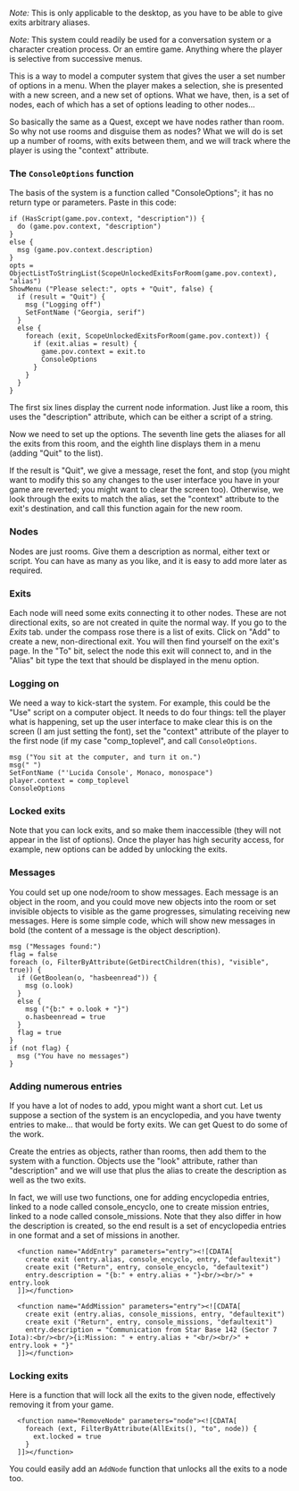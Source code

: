 _Note:_ This is only applicable to the desktop, as you have to be able to give exits arbitrary aliases.

_Note:_ This system could readily be used for a conversation system or a character creation process. Or an emtire game. Anything where the player is selective from successive menus.

This is a way to model a computer system that gives the user a set number of options in a menu. When the player makes a selection, she is presented with a new screen, and a new set of options. What we have, then, is a set of nodes, each of which has a set of options leading to other nodes...

So basically the same as a Quest, except we have nodes rather than room. So why not use rooms and disguise them as nodes? What we will do is set up a number of rooms, with exits between them, and we will track where the player is using the "context" attribute.

### The `ConsoleOptions` function

The basis of the system is a function called "ConsoleOptions"; it has no return type or parameters. Paste in this code:

```
if (HasScript(game.pov.context, "description")) {
  do (game.pov.context, "description")
}
else {
  msg (game.pov.context.description)
}
opts = ObjectListToStringList(ScopeUnlockedExitsForRoom(game.pov.context), "alias")
ShowMenu ("Please select:", opts + "Quit", false) {
  if (result = "Quit") {
    msg ("Logging off")
    SetFontName ("Georgia, serif")
  }
  else {
    foreach (exit, ScopeUnlockedExitsForRoom(game.pov.context)) {
      if (exit.alias = result) {
        game.pov.context = exit.to
        ConsoleOptions
      }
    }
  }
}
```

The first six lines display the current node information. Just like a room, this uses the "description" attribute, which can be either a script of a string.

Now we need to set up the options. The seventh line gets the aliases for all the exits from this room, and the eighth line displays them in a menu (adding "Quit" to the list).

If the result is "Quit", we give a message, reset the font, and stop (you might want to modify this so any changes to the user interface you have in your game are reverted; you might want to clear the screen too). Otherwise, we look through the exits to match the alias, set the "context" attribute to the exit's destination, and call this function again for the new room.

### Nodes

Nodes are just rooms. Give them a description as normal, either text or script. You can have as many as you like, and it is easy to add more later as required.

### Exits

Each node will need some exits connecting it to other nodes. These are not directional exits, so are not created in quite the normal way. If you go to the _Exits_ tab. under the compass rose there is a list of exits. Click on "Add" to create a new, non-directional exit. You will then find yourself on the exit's page. In the "To" bit, select the node this exit will connect to, and in the "Alias" bit type the text that should be displayed in the menu option.

### Logging on

We need a way to kick-start the system. For example, this could be the "Use" script on a computer object. It needs to do four things: tell the player what is happening, set up the user interface to make clear this is on the screen (I am just setting the font), set the "context" attribute of the player to the first node (if my case "comp_toplevel", and call `ConsoleOptions`.

```
msg ("You sit at the computer, and turn it on.")
msg(" ")
SetFontName ("'Lucida Console', Monaco, monospace")
player.context = comp_toplevel
ConsoleOptions
```

### Locked exits

Note that you can lock exits, and so make them inaccessible (they will not appear in the list of options). Once the player has high security access, for example, new options can be added by unlocking the exits.


### Messages

You could set up one node/room to show messages. Each message is an object in the room, and you could move new objects into the room or set invisible objects to visible as the game progresses, simulating receiving new messages. Here is some simple code, which will show new messages in bold (the content of a message is the object description).

```
msg ("Messages found:")
flag = false
foreach (o, FilterByAttribute(GetDirectChildren(this), "visible", true)) {
  if (GetBoolean(o, "hasbeenread")) {
    msg (o.look)
  }
  else {
    msg ("{b:" + o.look + "}")
    o.hasbeenread = true
  }
  flag = true
}
if (not flag) {
  msg ("You have no messages")
}
```

### Adding numerous entries

If you have a lot of nodes to add, ypou might want a short cut. Let us suppose a section of the system is an encyclopedia, and you have twenty entries to make... that would be forty exits. We can get Quest to do some of the work.

Create the entries as objects, rather than rooms, then add them to the system with a function. Objects use the "look" attribute, rather than "description" and we will use that plus the alias to create the description as well as the two exits.

In fact, we will use two functions, one for adding encyclopedia entries, linked to a node called console_encyclo, one to create mission entries, linked to a node called console_missions. Note that they also differ in how the description is created, so the end result is a set of encyclopedia entries in one format and a set of missions in another.

```
  <function name="AddEntry" parameters="entry"><![CDATA[
    create exit (entry.alias, console_encyclo, entry, "defaultexit")
    create exit ("Return", entry, console_encyclo, "defaultexit")
    entry.description = "{b:" + entry.alias + "}<br/><br/>" + entry.look
  ]]></function>

  <function name="AddMission" parameters="entry"><![CDATA[
    create exit (entry.alias, console_missions, entry, "defaultexit")
    create exit ("Return", entry, console_missions, "defaultexit")
    entry.description = "Communication from Star Base 142 (Sector 7 Iota):<br/><br/>{i:Mission: " + entry.alias + "<br/><br/>" + entry.look + "}"
  ]]></function>
```


### Locking exits

Here is a function that will lock all the exits to the given node, effectively removing it from your game.

```
  <function name="RemoveNode" parameters="node"><![CDATA[
    foreach (ext, FilterByAttribute(AllExits(), "to", node)) {
      ext.locked = true
    }
  ]]></function>
```

You could easily add an `AddNode` function that unlocks all the exits to a node too.